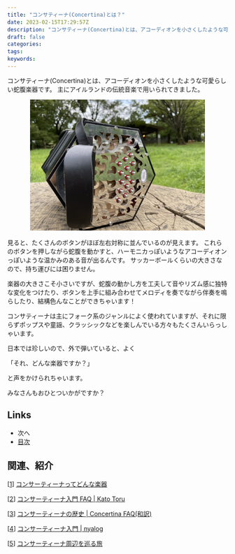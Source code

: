 ```yaml
---
title: "コンサティーナ(Concertina)とは？"
date: 2023-02-15T17:29:57Z
description: "コンサティーナ(Concertina)とは、アコーディオンを小さくしたような可愛らしい蛇腹楽器です。主にアイルランドの伝統音楽で用いられてきました。楽器の大きさこそ小さいですが、蛇腹の動かし方を工夫して音やリズム感に独特な変化をつけたり、ボタンを上手に組み合わせてメロディを奏でながら伴奏を鳴らしたり、結構色んなことができちゃいます！"
draft: false
categories:
tags:
keywords:
---
```


コンサティーナ(Concertina)とは、アコーディオンを小さくしたような可愛らしい蛇腹楽器です。
主にアイルランドの伝統音楽で用いられてきました。

<div align="center"><img alt="Concertinaの写真" src="../img/APJ_concertina.jpg" width="400"></div>

見ると、たくさんのボタンがほぼ左右対称に並んでいるのが見えます。
これらのボタンを押しながら蛇腹を動かすと、ハーモニカっぽいようなアコーディオンっぽいような温かみのある音が出るんです。
サッカーボールくらいの大きさなので、持ち運びには困りません。

楽器の大きさこそ小さいですが、蛇腹の動かし方を工夫して音やリズム感に独特な変化をつけたり、ボタンを上手に組み合わせてメロディを奏でながら伴奏を鳴らしたり、結構色んなことができちゃいます！

コンサティーナは主にフォーク系のジャンルによく使われていますが、それに限らずポップスや童謡、クラッシックなどを楽しんでいる方々もたくさんいらっしゃいます。

日本では珍しいので、外で弾いていると、よく

「それ、どんな楽器ですか？」

と声をかけられちゃいます。

みなさんもおひとついかがですか？

## Links
- 次へ
- [目次](/concertina)

## 関連、紹介
[[1]] [コンサーティーナってどんな楽器][1]

[[2]] [コンサーティーナ入門 FAQ \| Kato Toru][2]

[[3]] [コンサーティーナの歴史 \| Concertina FAQ(和訳)][3]

[[4]] [コンサーティーナ入門 \| nyalog][4]

[[5]] [コンサーティーナ周辺を巡る旅][5]

[1]: https://celtnofue.com/instrument/about_concertina.html
[2]: https://www.isc.meiji.ac.jp/~katotoru/acco-concertina737.html
[3]: https://concertinafaqjp.appspot.com/
[4]: https://shiro-neko.net/blog/2021/03/08/introduction-to-concertina
[5]: https://concertina.pinefield.asia//#index_id0